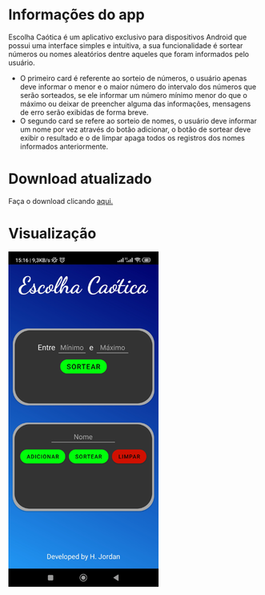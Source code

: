 # Informações do app
Escolha Caótica é um aplicativo exclusivo para dispositivos Android que possui uma interface simples e intuitiva, a sua funcionalidade é sortear números ou nomes aleatórios dentre aqueles que foram informados pelo usuário.

- O primeiro card é referente ao sorteio de números, o usuário apenas deve informar o menor e o maior número do intervalo dos números que serão sorteados, se ele informar um número mínimo menor do que o máximo ou deixar de preencher alguma das informações, mensagens de erro serão exibidas de forma breve. 
- O segundo card se refere ao sorteio de nomes, o usuário deve informar um nome por vez através do botão adicionar, o botão de sortear deve exibir o resultado e o de limpar apaga todos os registros dos nomes informados anteriormente.

# Download atualizado
Faça o download clicando [aqui.](https://github.com/HugoJordan7/escolha-caotica/blob/main/Escolha%20Ca%C3%B3tica.apk)

# Visualização
<img src="https://github.com/HugoJordan7/escolha-caotica/blob/main/Escolha%20Ca%C3%B3tica.jpg" width="300" alt="Imagem do app">
